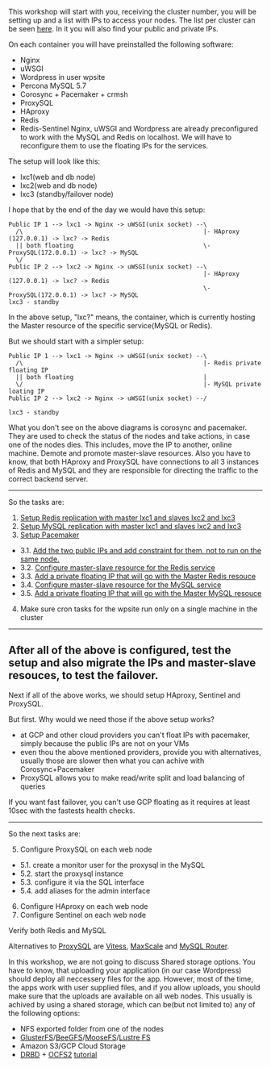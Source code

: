 This workshop will start with you, receiving the cluster number, you will be setting up and a list with IPs to access your nodes.
The list per cluster can be seen [here](participants/). In it you will also find your public and private IPs.

On each container you will have preinstalled the following software:
- Nginx
- uWSGI
- Wordpress in user wpsite
- Percona MySQL 5.7
- Corosync + Pacemaker + crmsh
- ProxySQL 
- HAproxy
- Redis
- Redis-Sentinel
Nginx, uWSGI and Wordpress are already preconfigured to work with the MySQL and Redis on localhost. We will have to reconfigure them to use the floating IPs for the services.

The setup will look like this:
- lxc1(web and db node)
- lxc2(web and db node)
- lxc3 (standby/failover node)

I hope that by the end of the day we would have this setup:

    Public IP 1 --> lxc1 -> Nginx -> uWSGI(unix socket) --\
      /\                                                  |- HAproxy (127.0.0.1) -> lxc? -> Redis
      || both floating                                    \- ProxySQL(172.0.0.1) -> lxc? -> MySQL
      \/
    Public IP 2 --> lxc2 -> Nginx -> uWSGI(unix socket) --\
                                                          |- HAproxy (127.0.0.1) -> lxc? -> Redis			
                                                          \- ProxySQL(172.0.0.1) -> lxc? -> MySQL
    lxc3 - standby

 In the above setup, "lxc?" means, the container, which is currently hosting the Master resource of the specific service(MySQL or Redis).


But we should start with a simpler setup:

    Public IP 1 --> lxc1 -> Nginx -> uWSGI(unix socket) --\
      /\                                                  |- Redis private floating IP
      || both floating                                    |
      \/                                                  |- MySQL private loating IP
    Public IP 2 --> lxc2 -> Nginx -> uWSGI(unix socket) --/
    
    lxc3 - standby

What you don't see on the above diagrams is corosync and pacemaker. They are used to check the status of the nodes and take actions, in case one of the nodes dies.
This includes, move the IP to another, online machine. Demote and promote master-slave resources.
Also you have to know, that both HAproxy and ProxySQL have connections to all 3 instances of Redis and MySQL and they are responsible for directing the traffic to the correct backend server.

---

So the tasks are:
1. [Setup Redis replication with master lxc1 and slaves lxc2 and lxc3](redis/README.md)
2. [Setup MySQL replication with master lxc1 and slaves lxc2 and lxc3](mysql/README.md)
3. [Setup Pacemaker](corosync+pacemaker/Tutorial.md)
* 3.1. [Add the two public IPs and add constraint for them, not to run on the same node.](corosync+pacemaker/Tutorial.md#adding-a-floating-ip)
* 3.2. [Configure master-slave resource for the Redis service](redis/Corosync+Pacemaker.md)
* 3.3. [Add a private floating IP that will go with the Master Redis resouce](corosync+pacemaker/Tutorial.md#adding-a-floating-ip)
* 3.4. [Configure master-slave resource for the MySQL service](mysql/Corosync+Pacemaker.md)
* 3.5. [Add a private floating IP that will go with the Master MySQL resouce](corosync+pacemaker/Tutorial.md#adding-a-floating-ip)
4. Make sure cron tasks for the wpsite run only on a single machine in the cluster

---
After all of the above is configured, test the setup and also migrate the IPs and master-slave resouces, to test the failover.
---


Next if all of the above works, we should setup HAproxy, Sentinel and ProxySQL.

But first. Why would we need those if the above setup works?
- at GCP and other cloud providers you can't float IPs with pacemaker, simply because the public IPs are not on your VMs
- even thou the above mentioned providers, provide you with alternatives, usually those are slower then what you can achive with Corosync+Pacemaker
- ProxySQL allows you to make read/write split and load balancing of queries

If you want fast failover, you can't use GCP floating as it requires at least 10sec with the fastests health checks.

---

So the next tasks are:

5. Configure ProxySQL on each web node
* 5.1. create a monitor user for the proxysql in the MySQL
* 5.2. start the proxysql instance
* 5.3. configure it via the SQL interface
* 5.4. add aliases for the admin interface
6. Configure HAproxy on each web node
7. Configure Sentinel on each web node

Verify both Redis and MySQL

Alternatives to [ProxySQL](http://www.proxysql.com/) are [Vitess](http://vitess.io/), [MaxScale](https://github.com/mariadb-corporation/MaxScale) and [MySQL Router](https://dev.mysql.com/doc/mysql-router/2.1/en/).



In this workshop, we are not going to discuss Shared storage options. You have to know, that uploading your application (in our case Wordpress) should deploy all neccessery files for the app.
However, most of the time, the apps work with user supplied files, and if you allow uploads, you should make sure that the uploads are available on all web nodes.
This usually is achived by using a shared storage, which can be(but not limited to) any of the following options:
- NFS exported folder from one of the nodes
- [GlusterFS](https://www.gluster.org/)/[BeeGFS](https://www.beegfs.io/content/)/[MooseFS](https://moosefs.com/)/[Lustre FS](http://lustre.org/)
- Amazon S3/GCP Cloud Storage
- [DRBD](https://www.linbit.com/en/drbd-community/) + [OCFS2](https://oss.oracle.com/projects/ocfs2/) [tutorial](https://wiki.clusterlabs.org/wiki/Dual_Primary_DRBD_%2B_OCFS2)

